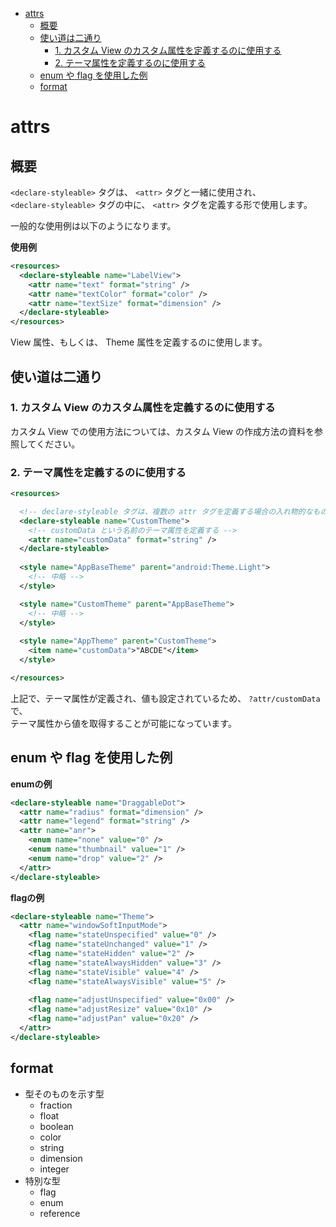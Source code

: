 <!-- TOC depthFrom:1 depthTo:6 withLinks:1 updateOnSave:1 orderedList:0 -->

- [attrs](#attrs)
  - [概要](#概要)
  - [使い道は二通り](#使い道は二通り)
    - [1. カスタム View のカスタム属性を定義するのに使用する](#1-カスタム-view-のカスタム属性を定義するのに使用する)
    - [2. テーマ属性を定義するのに使用する](#2-テーマ属性を定義するのに使用する)
  - [enum や flag を使用した例](#enum-や-flag-を使用した例)
  - [format](#format)

<!-- /TOC -->


# attrs

## 概要

`<declare-styleable>` タグは、 `<attr>` タグと一緒に使用され、  
`<declare-styleable>` タグの中に、 `<attr>` タグを定義する形で使用します。

一般的な使用例は以下のようになります。

**使用例**

```xml
<resources>
  <declare-styleable name="LabelView">  
    <attr name="text" format="string" />  
    <attr name="textColor" format="color" />  
    <attr name="textSize" format="dimension" />  
  </declare-styleable>  
</resources>
```

View 属性、もしくは、 Theme 属性を定義するのに使用します。


## 使い道は二通り

### 1. カスタム View のカスタム属性を定義するのに使用する

カスタム View での使用方法については、カスタム View の作成方法の資料を参照してください。


### 2. テーマ属性を定義するのに使用する

```xml
<resources>

  <!-- declare-styleable タグは、複数の attr タグを定義する場合の入れ物的なものか？ -->
  <declare-styleable name="CustomTheme">
    <!-- customData という名前のテーマ属性を定義する -->
    <attr name="customData" format="string" />
  </declare-styleable>
    
  <style name="AppBaseTheme" parent="android:Theme.Light">
    <!-- 中略 -->
  </style>

  <style name="CustomTheme" parent="AppBaseTheme">
    <!-- 中略 -->      
  </style>
    
  <style name="AppTheme" parent="CustomTheme">
    <item name="customData">"ABCDE"</item>
  </style>

</resources>
```

上記で、テーマ属性が定義され、値も設定されているため、 `?attr/customData` で、  
テーマ属性から値を取得することが可能になっています。


## enum や flag を使用した例

**enumの例**

```xml
<declare-styleable name="DraggableDot">  
  <attr name="radius" format="dimension" />  
  <attr name="legend" format="string" />  
  <attr name="anr">  
    <enum name="none" value="0" />  
    <enum name="thumbnail" value="1" />  
    <enum name="drop" value="2" />  
  </attr>  
</declare-styleable>  
```

**flagの例**

```xml
<declare-styleable name="Theme">  
  <attr name="windowSoftInputMode">  
    <flag name="stateUnspecified" value="0" />  
    <flag name="stateUnchanged" value="1" />  
    <flag name="stateHidden" value="2" />  
    <flag name="stateAlwaysHidden" value="3" />  
    <flag name="stateVisible" value="4" />  
    <flag name="stateAlwaysVisible" value="5" />  
  
    <flag name="adjustUnspecified" value="0x00" />  
    <flag name="adjustResize" value="0x10" />  
    <flag name="adjustPan" value="0x20" />  
  </attr>  
</declare-styleable>  
```


## format

- 型そのものを示す型
  - fraction
  - float
  - boolean
  - color
  - string
  - dimension
  - integer
- 特別な型
  - flag
  - enum
  - reference







